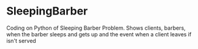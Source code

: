 # SleepingBarber
Coding on Python of Sleeping Barber Problem.
Shows clients, barbers, when the barber sleeps and gets up and the event when a client leaves if isn't served
